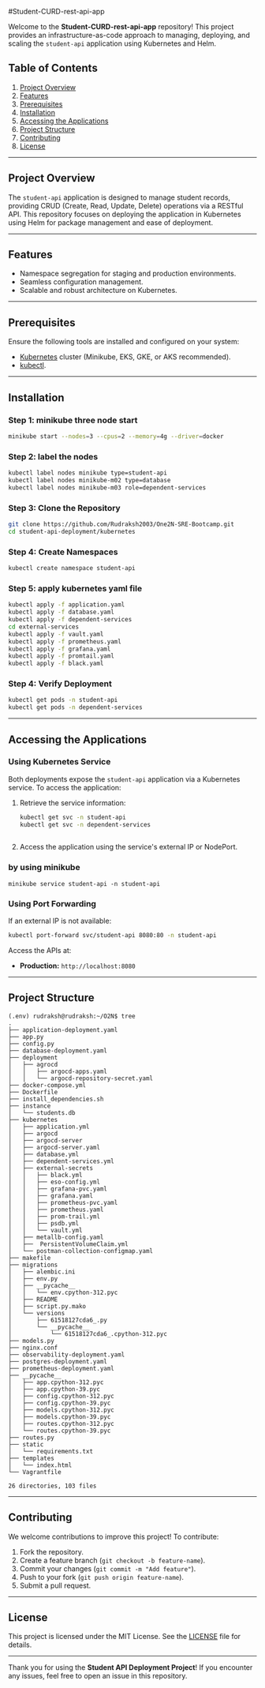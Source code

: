 #Student-CURD-rest-api-app

Welcome to the **Student-CURD-rest-api-app** repository! This project provides an infrastructure-as-code approach to managing, deploying, and scaling the `student-api` application using Kubernetes and Helm.

## Table of Contents

1. [Project Overview](#project-overview)
2. [Features](#features)
3. [Prerequisites](#prerequisites)
4. [Installation](#installation)
5. [Accessing the Applications](#accessing-the-applications)
6. [Project Structure](#project-structure)
7. [Contributing](#contributing)
8. [License](#license)

---

## Project Overview

The `student-api` application is designed to manage student records, providing CRUD (Create, Read, Update, Delete) operations via a RESTful API. This repository focuses on deploying the application in Kubernetes using Helm for package management and ease of deployment.


---

## Features

- Namespace segregation for staging and production environments.
- Seamless configuration management.
- Scalable and robust architecture on Kubernetes.

---

## Prerequisites

Ensure the following tools are installed and configured on your system:

- [Kubernetes](https://kubernetes.io/) cluster (Minikube, EKS, GKE, or AKS recommended).
- [kubectl](https://kubernetes.io/docs/tasks/tools/).

---

## Installation
### Step 1: minikube three node start
```bash
minikube start --nodes=3 --cpus=2 --memory=4g --driver=docker
```
### Step 2: label the nodes
```bash
kubectl label nodes minikube type=student-api
kubectl label nodes minikube-m02 type=database
kubectl label nodes minikube-m03 role=dependent-services
```

### Step 3: Clone the Repository

```bash
git clone https://github.com/Rudraksh2003/One2N-SRE-Bootcamp.git
cd student-api-deployment/kubernetes
```

### Step 4: Create Namespaces

```bash
kubectl create namespace student-api

```

### Step 5: apply kubernetes yaml file
```bash
kubectl apply -f application.yaml
kubectl apply -f database.yaml
kubectl apply -f dependent-services
cd external-services
kubectl apply -f vault.yaml
kubectl apply -f prometheus.yaml
kubectl apply -f grafana.yaml
kubectl apply -f promtail.yaml
kubectl apply -f black.yaml


```



### Step 4: Verify Deployment

```bash
kubectl get pods -n student-api
kubectl get pods -n dependent-services
```

---

## Accessing the Applications

### Using Kubernetes Service

Both deployments expose the `student-api` application via a Kubernetes service. To access the application:

1. Retrieve the service information:

   ```bash
   kubectl get svc -n student-api
   kubectl get svc -n dependent-services
  
   ```

2. Access the application using the service's external IP or NodePort.

### by using minikube
```
minikube service student-api -n student-api

```

### Using Port Forwarding

If an external IP is not available:

```bash
kubectl port-forward svc/student-api 8080:80 -n student-api
```

Access the APIs at:

- **Production:** `http://localhost:8080`

---

## Project Structure

```plaintext
(.env) rudraksh@rudraksh:~/O2N$ tree
.
├── application-deployment.yaml
├── app.py
├── config.py
├── database-deployment.yaml
├── deployment
│   ├── agrocd
│   │   ├── argocd-apps.yaml
│   │   └── argocd-repository-secret.yaml
├── docker-compose.yml
├── Dockerfile
├── install_dependencies.sh
├── instance
│   └── students.db
├── kubernetes
│   ├── application.yml
│   ├── argocd
│   ├── argocd-server
│   ├── argocd-server.yaml
│   ├── database.yml
│   ├── dependent-services.yml
│   ├── external-secrets
│   │   ├── black.yml
│   │   ├── eso-config.yml
│   │   ├── grafana-pvc.yaml
│   │   ├── grafana.yaml
│   │   ├── prometheus-pvc.yaml
│   │   ├── prometheus.yaml
│   │   ├── prom-trail.yml
│   │   ├── psdb.yml
│   │   └── vault.yml
│   ├── metallb-config.yaml
│   ├──  PersistentVolumeClaim.yml
│   └── postman-collection-configmap.yaml
├── makefile
├── migrations
│   ├── alembic.ini
│   ├── env.py
│   ├── __pycache__
│   │   └── env.cpython-312.pyc
│   ├── README
│   ├── script.py.mako
│   └── versions
│       ├── 61518127cda6_.py
│       └── __pycache__
│           └── 61518127cda6_.cpython-312.pyc
├── models.py
├── nginx.conf
├── observability-deployment.yaml
├── postgres-deployment.yaml
├── prometheus-deployment.yaml
├── __pycache__
│   ├── app.cpython-312.pyc
│   ├── app.cpython-39.pyc
│   ├── config.cpython-312.pyc
│   ├── config.cpython-39.pyc
│   ├── models.cpython-312.pyc
│   ├── models.cpython-39.pyc
│   ├── routes.cpython-312.pyc
│   └── routes.cpython-39.pyc
├── routes.py
├── static
│   └── requirements.txt
├── templates
│   └── index.html
└── Vagrantfile

26 directories, 103 files

```

---

## Contributing

We welcome contributions to improve this project! To contribute:

1. Fork the repository.
2. Create a feature branch (`git checkout -b feature-name`).
3. Commit your changes (`git commit -m "Add feature"`).
4. Push to your fork (`git push origin feature-name`).
5. Submit a pull request.

---

## License

This project is licensed under the MIT License. See the [LICENSE](LICENSE) file for details.

---

Thank you for using the **Student API Deployment Project**! If you encounter any issues, feel free to open an issue in this repository.

